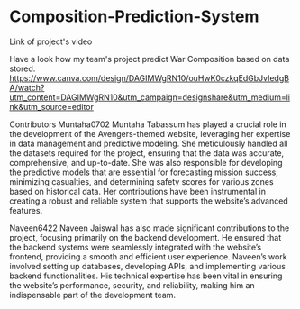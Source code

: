 ﻿# Composition-Prediction-System

Link of project's video

Have a look how my team's project predict War Composition based on data stored.
https://www.canva.com/design/DAGIMWgRN10/ouHwK0czkqEdGbJvIedgBA/watch?utm_content=DAGIMWgRN10&utm_campaign=designshare&utm_medium=link&utm_source=editor

Contributors
Muntaha0702
Muntaha Tabassum has played a crucial role in the development of the Avengers-themed website, leveraging her expertise in data management and predictive modeling. She meticulously handled all the datasets required for the project, ensuring that the data was accurate, comprehensive, and up-to-date. She was also responsible for developing the predictive models that are essential for forecasting mission success, minimizing casualties, and determining safety scores for various zones based on historical data. Her contributions have been instrumental in creating a robust and reliable system that supports the website’s advanced features.

Naveen6422
Naveen Jaiswal has also made significant contributions to the project, focusing primarily on the backend development. He ensured that the backend systems were seamlessly integrated with the website’s frontend, providing a smooth and efficient user experience. Naveen’s work involved setting up databases, developing APIs, and implementing various backend functionalities. His technical expertise has been vital in ensuring the website’s performance, security, and reliability, making him an indispensable part of the development team.






